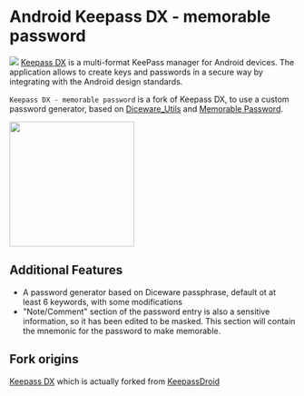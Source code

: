 # Android Keepass DX - memorable password

<img src="https://raw.githubusercontent.com/Kunzisoft/KeePassDX/master/art/icon.png"> [Keepass DX](https://github.com/Kunzisoft/KeePassDX) is a multi-format KeePass manager for Android devices. The application allows to create keys and passwords in a secure way by integrating with the Android design standards.

`Keepass DX - memorable password` is a fork of Keepass DX, to use a custom password generator, based on [Diceware_Utils](https://github.com/patarapolw/diceware_utils) and [Memorable Password](https://github.com/patarapolw/memorable-password).

<img src="https://raw.githubusercontent.com/Kunzisoft/KeePassDX/master/art/screen.jpg" width="220">

## Additional Features

- A password generator based on Diceware passphrase, default ot at least 6 keywords, with some modifications
- "Note/Comment" section of the password entry is also a sensitive information, so it has been edited to be masked. This section will contain the mnemonic for the password to make memorable.

## Fork origins

[Keepass DX](https://github.com/Kunzisoft/KeePassDX) which is actually forked from [KeepassDroid](https://github.com/bpellin/keepassdroid)



